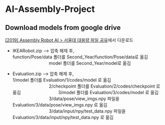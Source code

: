 # AI-Assembly-Project


## Download models from google drive

[[2019] Assembly Robot AI > 서울대 대용량 파일 공유](https://drive.google.com/drive/folders/1iMKuNfvyc5x8pfoO2DiyxCkWfwr13Jw0)에서 다운로드

* IKEARobot.zip --> 압축 해제 후,  
              function/Pose/data 폴더를 Second_Year/function/Pose/data로 옮김
　　　　　　　　 model 폴더를 Second_Year/model로 옮김

* Evaluation.zip --> 압축 해제 후,  
              1/model 폴더를 Evaluation/1/codes/model 로 옮김
　　　　　　　　 2/checkpoint 폴더를 Evaluation/2/codes/checkpoint 로 옮김
　　　　　　　　 3/model 폴더를 Evaluation/3/codes/model 로 옮김
　　　　　　　　 3/data/pose/view_imgs.npy 파일을 Evaluation/3/data/pose/view_imgs.npy 로 옮김
　　　　　　　　 3/data/input/npy/test_data.npy 파일을 Evaluation/3/data/input/npy/test_data.npy 로 옮김